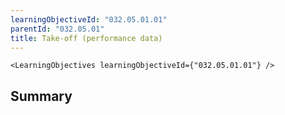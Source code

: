 ```yaml
---
learningObjectiveId: "032.05.01.01"
parentId: "032.05.01"
title: Take-off (performance data)
---
```


```tsx eval
<LearningObjectives learningObjectiveId={"032.05.01.01"} />
```

## Summary

